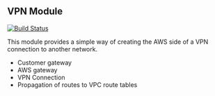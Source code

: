 ## VPN Module

[![Build Status](https://travis-ci.com/telia-oss/terraform-aws-vpn.svg?branch=master)](https://travis-ci.com/telia-oss/terraform-aws-vpn)

This module provides a simple way of creating the AWS side of a VPN connection to another network.

- Customer gateway
- AWS gateway
- VPN Connection
- Propagation of routes to VPC route tables


